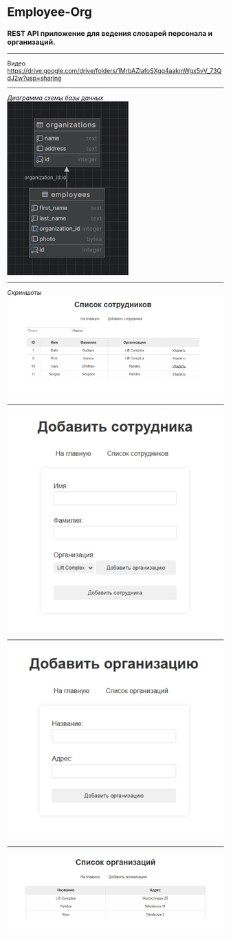 # Employee-Org
### REST API приложение для ведения словарей персонала и организаций. 
___
Видео https://drive.google.com/drive/folders/1MrbAZlafoSXgq4aakmWgx5vV_73QdJ2w?usp=sharing  
___
_Диаграмма схемы базы данных_  
![img.png](assets/img.png)  
___
_Скриншоты_
![img_2.png](assets/img_2.png)
___
![img_1.png](assets/img_1.png)
___
![img_3.png](assets/img_3.png)
___
![img_4.png](assets/img_4.png)